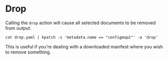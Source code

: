 # Drop

Calling the `drop` action will cause all selected documents to be removed from output.

```
cat drop.yaml | kpatch -s 'metadata.name == "configmap2"' -a 'drop'
```

This is useful if you're dealing with a downloaded manifest where you wish to remove something.
